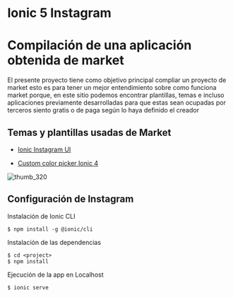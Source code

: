 # Ionic 5 Instagram


# Compilación de una aplicación obtenida de market

El presente proyecto tiene como objetivo principal compliar  un proyecto de market
esto es para tener un mejor entendimiento sobre como funciona market porque, en este sitio podemos encontrar plantillas,
temas e incluso aplicaciones previamente desarrolladas para que estas sean ocupadas por terceros siento gratis o de paga según lo haya definido el creador 




## Temas y plantillas usadas de Market



  
- [Ionic Instagram UI](https://market.ionicframework.com/themes/ionic-instagram)

- [Custom color picker Ionic 4](https://market.ionicframework.com/themes/custome-color-picker)

  

![thumb_320](https://user-images.githubusercontent.com/1593560/85943704-53adf900-b964-11ea-81e7-9dff9cb7b32c.png)


## Configuración de Instagram


Instalación de Ionic CLI

```
$ npm install -g @ionic/cli
```

Instalación de las dependencias

```
$ cd <project>
$ npm install
```

Ejecución de la app en Localhost

```
$ ionic serve
```

